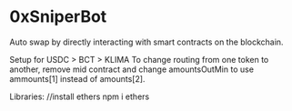# 0xSniperBot

Auto swap by directly interacting with smart contracts on the blockchain.

Setup for USDC > BCT > KLIMA
  To change routing from one token to another, remove mid contract and change amountsOutMin to use ammounts[1] instead of amounts[2].

Libraries:
  //install ethers npm i ethers
